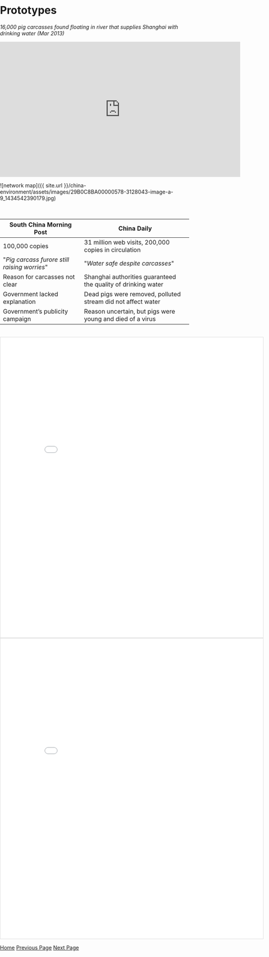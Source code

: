 <title>Example</title>
<style>
body {
    margin:0;
    padding:0;
    background-image:url("/china-environment/assets/images/Factory.pdf"); 
    background-repeat: no-repeat;
    webkit-background-size: cover;
    moz-background-size: cover;
    o-background-size: cover;
    background-size: cover;
    }
    
</style>

# Prototypes

<i>16,000 pig carcasses found floating in river that supplies Shanghai with drinking water (Mar 2013)</i>

<iframe width="640" height="360" src="https://www.youtube.com/embed/EDIGnqxYqMI" frameborder="0" gesture="media" allow="encrypted-media" allowfullscreen></iframe>

<br>

![network map]({{ site.url }}/china-environment/assets/images/29B0C8BA00000578-3128043-image-a-9_1434542390179.jpg)

<br>

|**South China Morning Post**                   |**China Daily**|
| ----------------------------------------------|---------------------------------------|
| 100,000 copies                                | 31 million web visits, 200,000 copies in circulation|
| "*Pig carcass furore still raising worries*"    | "*Water safe despite carcasses*"|
| Reason for carcasses not clear                | Shanghai authorities guaranteed the quality of drinking water|
| Government lacked explanation                 | Dead pigs were removed, polluted stream did not affect water |
| Government’s publicity campaign               | Reason uncertain, but pigs were  young and  died of a virus|


<br>

<iframe src="/china-environment/assets/images/Factiva-China Daily-Carcasses.pdf" frameborder="0" style="overflow:hidden;border:1px solid #DDDDDD;" width="700" height="800" allowfullscreen></iframe>

<br>

<iframe src="/china-environment/assets/images/Factiva-SCMP-Pig Carcases.pdf" frameborder="0" style="overflow:hidden;border:1px solid #DDDDDD;" width="700" height="800" allowfullscreen></iframe>

[Home](index.md) [Previous Page](page1.md) [Next Page](page3.md)
